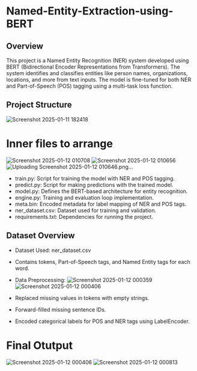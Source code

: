 # Named-Entity-Extraction-using-BERT

## Overview
This project is a Named Entity Recognition (NER) system developed using BERT (Bidirectional Encoder Representations from Transformers). The system identifies and classifies entities like person names, organizations, locations, and more from text inputs. The model is fine-tuned for both NER and Part-of-Speech (POS) tagging using a multi-task loss function.
## Project Structure
![Screenshot 2025-01-11 182418](https://github.com/user-attachments/assets/ec0e70e2-e60f-444b-90dc-448c59296cef)
# Inner files to arrange
![Screenshot 2025-01-12 010708](https://github.com/user-attachments/assets/b37889ef-8813-4b72-96e9-cceeca043f16)
![Screenshot 2025-01-12 010656](https://github.com/user-attachments/assets/15c93fe8-1fd8-42f8-b7ac-5e87176a77e3)
![Uploading Screenshot 2025-01-12 010646.png…]()

* train.py: Script for training the model with NER and POS tagging.
* predict.py: Script for making predictions with the trained model.
* model.py: Defines the BERT-based architecture for entity recognition.
* engine.py: Training and evaluation loop implementation.
* meta.bin: Encoded metadata for label mapping of NER and POS tags.
* ner_dataset.csv: Dataset used for training and validation.
* requirements.txt: Dependencies for running the project.
## Dataset Overview
* Dataset Used: ner_dataset.csv
* Contains tokens, Part-of-Speech tags, and Named Entity tags for each word.
* Data Preprocessing:
 ![Screenshot 2025-01-12 000359](https://github.com/user-attachments/assets/e4e3179a-eb9c-4a3f-9f09-3f4cd31c738e)
![Screenshot 2025-01-12 000406](https://github.com/user-attachments/assets/8a8102cf-e55b-4cf2-bf84-fb360dbd0621)

* Replaced missing values in tokens with empty strings.
* Forward-filled missing sentence IDs.
* Encoded categorical labels for POS and NER tags using LabelEncoder.

# Final Otutput 
![Screenshot 2025-01-12 000406](https://github.com/user-attachments/assets/4ed94324-54ef-44e7-92dd-6ad3f248713f)
![Screenshot 2025-01-12 000813](https://github.com/user-attachments/assets/0352ac99-7702-4836-87d2-fd1020fa4f2b)
